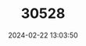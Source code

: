 ---
title: "30528"
category: "Dracaena concinna"
draft: false
date: 2024-02-22 13:03:50
languages:
  French: ["Bois De Chandelle"]
---